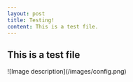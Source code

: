 ```yaml
---
layout: post
title: Testing!
content: This is a test file.
---
```

<article class="post">

 

  <div class="entry">
    <h1>This is a test file</h1>
    ![Image description](/images/config.png)
  </div>

  
</article>
